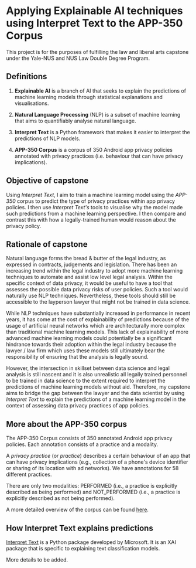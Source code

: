 # Applying Explainable AI techniques using Interpret Text to the APP-350 Corpus
This project is for the purposes of fulfilling the law and liberal arts capstone under the Yale-NUS and NUS Law Double Degree Program.
## Definitions
1. **Explainable AI** is a branch of AI that seeks to explain the predictions of machine learning models through statistical explanations and visualisations.

2. **Natural Language Processing** (NLP) is a subset of machine learning that aims to quantifiably analyse natural language. 

3. **Interpret Text** is a Python framework that makes it easier to interpret the predictions of NLP models.

4. **APP-350 Corpus** is a corpus of 350 Android app privacy policies annotated with privacy practices (i.e. behaviour that can have privacy implications). 

## Objective of capstone
Using _Interpret Text_, I aim to train a machine learning model using the _APP-350_ corpus to predict the type of privacy practices within app privacy policies. I then use _Interpret Text's_ tools to visualise why the model made such predictions from a machine learning perspective. I then compare and contrast this with how a legally-trained human would reason about the privacy policy.

## Rationale of capstone
Natural language forms the bread & butter of the legal industry, as expressed in contracts, judgements and legislation. There has been an increasing trend within the legal industry to adopt more machine learning techniques to automate and assist low level legal analysis. Within the specific context of data privacy, it would be useful to have a tool that assesses the possible data privacy risks of user policies. Such a tool would naturally use NLP techniques. Nevertheless, these tools should still be accessible to the layperson lawyer that might not be trained in data science.

While NLP techniques have substantially increased in performance in recent years, it has come at the cost of explainability of predictions because of the usage of artificial neural networks which are architecturally more complex than traditional machine learning models. This lack of explainability of more advanced machine learning models could potentially be a significant hindrance towards their adoption within the legal industry because the lawyer / law firm which uses these models still ultimately bear the responsibility of ensuring that the analysis is legally sound. 

However, the intersection in skillset between data science and legal analysis is still nascent and it is also unrealistic all legally trained personnel to be trained in data science to the extent required to interpret the predictions of machine learning models without aid.
Therefore, my capstone aims to bridge the gap between the lawyer and the data scientist by using _Interpret Text_ to explain the predictions of a machine learning model in the context of assessing data privacy practices of app policies.

## More about the APP-350 corpus
The APP-350 Corpus consists of 350 annotated Android app privacy policies. Each annotation consists of a practice and a modality.

A *privacy practice* (or *practice*) describes a certain behaviour of an app that can have privacy implications (e.g., collection of a phone's device identifier or sharing of its location with ad networks). We have annotations for 58 different practices. 

There are only two modalities: PERFORMED  (i.e., a practice is explicitly described as being performed) and NOT_PERFORMED (i.e., a practice is explicitly described as not being performed).

A more detailed overview of the corpus can be found [here](README_APP-350.md).

## How Interpret Text explains predictions

[Interpret Text](https://github.com/interpretml/interpret-text#interpret-text---alpha-release) is a Python package developed by Microsoft. It is an XAI package that is specific to explaining text classification models. 

More details to be added. 